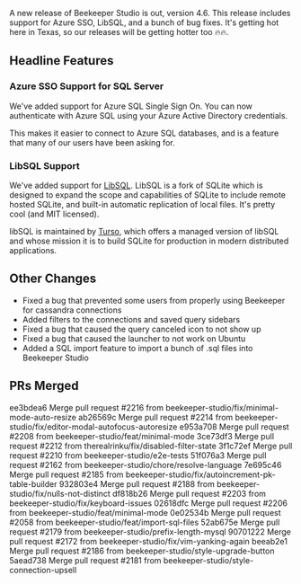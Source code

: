 
A new release of Beekeeper Studio is out, version 4.6. This release includes support for Azure SSO, LibSQL, and a bunch of bug fixes. It's getting hot here in Texas, so our releases will be getting hotter too 🔥🔥.

## Headline Features

### Azure SSO Support for SQL Server

We've added support for Azure SQL Single Sign On. You can now authenticate with Azure SQL using your Azure Active Directory credentials.

This makes it easier to connect to Azure SQL databases, and is a feature that many of our users have been asking for.

### LibSQL Support

We've added support for [LibSQL](https://github.com/tursodatabase/libsql). LibSQL is a fork of SQLite which is designed to expand the scope and capabilities of SQLite to include remote hosted SQLite, and built-in automatic replication of local files. It's pretty cool (and MIT licensed).

libSQL is maintained by [Turso](https://turso.tech), which offers a managed version of libSQL and whose mission it is to build SQLite for production in modern distributed applications.

## Other Changes

- Fixed a bug that prevented some users from properly using Beekeeper for cassandra connections
- Added filters to the connections and saved query sidebars
- Fixed a bug that caused the query canceled icon to not show up
- Fixed a bug that caused the launcher to not work on Ubuntu
- Added a SQL import feature to import a bunch of .sql files into Beekeeper Studio


## PRs Merged

ee3bdea6 Merge pull request #2216 from beekeeper-studio/fix/minimal-mode-auto-resize
ab26569c Merge pull request #2214 from beekeeper-studio/fix/editor-modal-autofocus-autoresize
e953a708 Merge pull request #2208 from beekeeper-studio/feat/minimal-mode
3ce73df3 Merge pull request #2212 from therealrinku/fix/disabled-filter-state
3f1c72ef Merge pull request #2210 from beekeeper-studio/e2e-tests
51f076a3 Merge pull request #2162 from beekeeper-studio/chore/resolve-language
7e695c46 Merge pull request #2185 from beekeeper-studio/fix/autoincrement-pk-table-builder
932803e4 Merge pull request #2188 from beekeeper-studio/fix/nulls-not-distinct
df818b26 Merge pull request #2203 from beekeeper-studio/fix/keyboard-issues
02618dfc Merge pull request #2206 from beekeeper-studio/feat/minimal-mode
0e02534b Merge pull request #2058 from beekeeper-studio/feat/import-sql-files
52ab675e Merge pull request #2179 from beekeeper-studio/prefix-length-mysql
90701222 Merge pull request #2172 from beekeeper-studio/fix/vim-yanking-again
beeab2e1 Merge pull request #2186 from beekeeper-studio/style-upgrade-button
5aead738 Merge pull request #2181 from beekeeper-studio/style-connection-upsell
